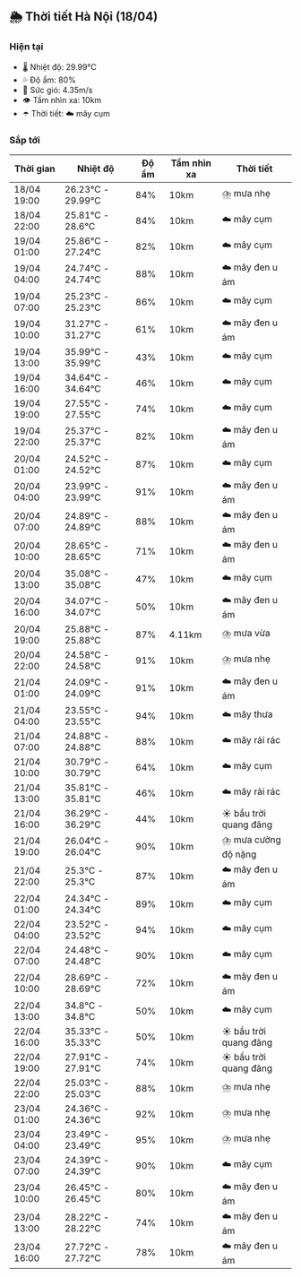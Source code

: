 ## 🌦️ Thời tiết Hà Nội (18/04)

### Hiện tại

- 🌡️ Nhiệt độ: 29.99℃
- 💦 Độ ẩm: 80%
- 💨 Sức gió: 4.35m/s
- 👁️ Tầm nhìn xa: 10km
- ☂️ Thời tiết: ☁️ mây cụm

### Sắp tới

| Thời gian | Nhiệt độ | Độ ẩm | Tầm nhìn xa | Thời tiết |
| --- | --- | --- | --- | --- |
| 18/04 19:00 | 26.23℃ - 29.99℃ | 84% | 10km | ⛈️ mưa nhẹ |
| 18/04 22:00 | 25.81℃ - 28.6℃ | 84% | 10km | ☁️ mây cụm |
| 19/04 01:00 | 25.86℃ - 27.24℃ | 82% | 10km | ☁️ mây cụm |
| 19/04 04:00 | 24.74℃ - 24.74℃ | 88% | 10km | ☁️ mây đen u ám |
| 19/04 07:00 | 25.23℃ - 25.23℃ | 86% | 10km | ☁️ mây cụm |
| 19/04 10:00 | 31.27℃ - 31.27℃ | 61% | 10km | ☁️ mây đen u ám |
| 19/04 13:00 | 35.99℃ - 35.99℃ | 43% | 10km | ☁️ mây cụm |
| 19/04 16:00 | 34.64℃ - 34.64℃ | 46% | 10km | ☁️ mây cụm |
| 19/04 19:00 | 27.55℃ - 27.55℃ | 74% | 10km | ☁️ mây cụm |
| 19/04 22:00 | 25.37℃ - 25.37℃ | 82% | 10km | ☁️ mây đen u ám |
| 20/04 01:00 | 24.52℃ - 24.52℃ | 87% | 10km | ☁️ mây cụm |
| 20/04 04:00 | 23.99℃ - 23.99℃ | 91% | 10km | ☁️ mây đen u ám |
| 20/04 07:00 | 24.89℃ - 24.89℃ | 88% | 10km | ☁️ mây đen u ám |
| 20/04 10:00 | 28.65℃ - 28.65℃ | 71% | 10km | ☁️ mây đen u ám |
| 20/04 13:00 | 35.08℃ - 35.08℃ | 47% | 10km | ☁️ mây cụm |
| 20/04 16:00 | 34.07℃ - 34.07℃ | 50% | 10km | ☁️ mây đen u ám |
| 20/04 19:00 | 25.88℃ - 25.88℃ | 87% | 4.11km | ⛈️ mưa vừa |
| 20/04 22:00 | 24.58℃ - 24.58℃ | 91% | 10km | ⛈️ mưa nhẹ |
| 21/04 01:00 | 24.09℃ - 24.09℃ | 91% | 10km | ☁️ mây đen u ám |
| 21/04 04:00 | 23.55℃ - 23.55℃ | 94% | 10km | ☁️ mây thưa |
| 21/04 07:00 | 24.88℃ - 24.88℃ | 88% | 10km | ☁️ mây rải rác |
| 21/04 10:00 | 30.79℃ - 30.79℃ | 64% | 10km | ☁️ mây cụm |
| 21/04 13:00 | 35.81℃ - 35.81℃ | 46% | 10km | ☁️ mây rải rác |
| 21/04 16:00 | 36.29℃ - 36.29℃ | 44% | 10km | ☀️ bầu trời quang đãng |
| 21/04 19:00 | 26.04℃ - 26.04℃ | 90% | 10km | ⛈️ mưa cường độ nặng |
| 21/04 22:00 | 25.3℃ - 25.3℃ | 87% | 10km | ☁️ mây đen u ám |
| 22/04 01:00 | 24.34℃ - 24.34℃ | 89% | 10km | ☁️ mây cụm |
| 22/04 04:00 | 23.52℃ - 23.52℃ | 94% | 10km | ☁️ mây cụm |
| 22/04 07:00 | 24.48℃ - 24.48℃ | 90% | 10km | ☁️ mây cụm |
| 22/04 10:00 | 28.69℃ - 28.69℃ | 72% | 10km | ☁️ mây đen u ám |
| 22/04 13:00 | 34.8℃ - 34.8℃ | 50% | 10km | ☁️ mây cụm |
| 22/04 16:00 | 35.33℃ - 35.33℃ | 50% | 10km | ☀️ bầu trời quang đãng |
| 22/04 19:00 | 27.91℃ - 27.91℃ | 74% | 10km | ☀️ bầu trời quang đãng |
| 22/04 22:00 | 25.03℃ - 25.03℃ | 88% | 10km | ⛈️ mưa nhẹ |
| 23/04 01:00 | 24.36℃ - 24.36℃ | 92% | 10km | ⛈️ mưa nhẹ |
| 23/04 04:00 | 23.49℃ - 23.49℃ | 95% | 10km | ⛈️ mưa nhẹ |
| 23/04 07:00 | 24.39℃ - 24.39℃ | 90% | 10km | ☁️ mây cụm |
| 23/04 10:00 | 26.45℃ - 26.45℃ | 80% | 10km | ☁️ mây đen u ám |
| 23/04 13:00 | 28.22℃ - 28.22℃ | 74% | 10km | ☁️ mây đen u ám |
| 23/04 16:00 | 27.72℃ - 27.72℃ | 78% | 10km | ☁️ mây đen u ám |
